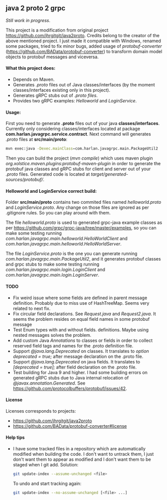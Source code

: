 ## java 2 proto 2 grpc
*Still work in progress*.

This project is a modification from original project https://github.com/jhrgitgit/java2proto.
Credits belong to the creator of the above mentioned project.
I just made it compatible with Windows, renamed some packages, tried to fix minor bugs, added usage of *protobuf-converter* 
(https://github.com/BAData/protobuf-converter) to transform domain model objects to protobuf messages and viceversa.


#### What this project does:

- Depends on Maven.
- Generates *.proto* files out of Java classes/interfaces (by the moment classes/interfaces existing only in this project).
- Generates gRPC stubs out of *.proto files*.
- Provides two gRPC examples: *Helloworld* and *LoginService*.


#### Usage:

First you need to generate **.proto** files out of your java **classes/interfaces**. Currently only considering classes/interfaces located at 
package **com.harlan.javagrpc.service.contract**.
Next command will generates *.proto* files at **src/main/proto**:
```sh
mvn exec:java -Dexec.mainClass=com.harlan.javagrpc.main.PackageUtil2
```

Then you can build the project (*mvn compile*) which uses  maven plugin *org.xolstice.maven.plugins:protobuf-maven-plugin* in order to generate 
the protobuf java classes and gRPC stubs for client and server out of your *.proto* files. Generated code is located at *target/generated-sources/protobuf/*.


#### Helloworld and LoginService correct build:

Folder **src/main/proto** contains two commited files named *helloworld.proto* and *LoginService.proto*. Any change on those files are ignored as per 
.gitignore rules. So you can play around with them.

The file *helloworld.proto* is used to generated grpc-java example classes as per https://github.com/grpc/grpc-java/tree/master/examples, 
so you can make some testing running *com.harlan.javagrpc.main.helloworld.HelloWorldClient* and *com.harlan.javagrpc.main.helloworld.HelloWorldServer*.

The file *LoginService.proto* is the one you can generate running *com.harlan.javagrpc.main.PackageUtil2*, and it generates protobuf classes 
and grpc stubs to make some testing running *com.harlan.javagrpc.main.login.LoginClient* and *com.harlan.javagrpc.main.login.LoginServer*.


#### TODO
- Fix weird issue where some fields are defined in parent message definition. Probably due to miss use of HashTreeMap. Seems very related to next fix.
- Fix circular field declarations. See *Request.java* and *Request2.java*. It seems the problem resides on equal field names in some protobuf message 
- Test Enum types with and without fields.
definitions. Maybe using nested messages solves the problem. 
- Add custom Java *Annotations* to classes or fields in order to collect reserved field tags and names for the .proto definition file.
- Support *@java.lang.Deprecated* on classes. It translates to *option deprecated = true;* after message declaration on the .proto file.
- Support *@java.lang.Deprecated* on java fields. It translates to *[deprecated = true];* after field declaration on the .proto file.
- Test building for Java 9 and higher. I had some building errors on generated gRPC stubs due to Java internal relocation of *@javax.annotation.Generated*.
See https://github.com/protocolbuffers/protobuf/issues/42.


#### License
Licenses corresponds to projects:
- https://github.com/jhrgitgit/java2proto
- https://github.com/BAData/protobuf-converter#license


#### Help tips
- I have some tracked files in a repository which are automatically modified when building the code. 
I don't want to untrack them, I just don't want them to appear as modified and I don't want them to be staged when I git add.
Solution:
	```sh
	git update-index --assume-unchanged <file>
	```
	To undo and start tracking again:
	```sh
	git update-index --no-assume-unchanged [<file> ...]
	```
